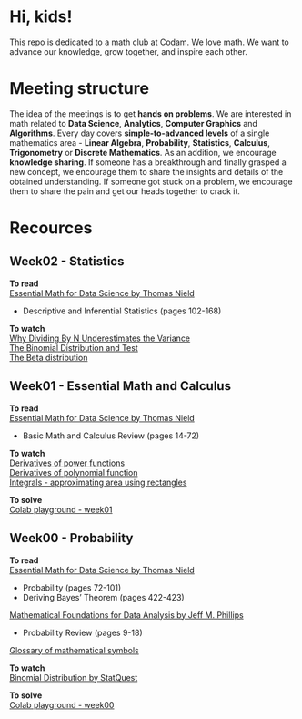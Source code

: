 # Hi, kids!
This repo is dedicated to a math club at Codam. We love math. We want to advance our knowledge, grow together, and inspire each other.
# Meeting structure
The idea of the meetings is to get **hands on problems**. We are interested in math related to **Data Science**, **Analytics**, **Computer Graphics** and **Algorithms**. Every day covers **simple-to-advanced levels** of a single mathematics area - **Linear Algebra**, **Probability**, **Statistics**, **Calculus**, **Trigonometry** or **Discrete Mathematics**. As an addition, we encourage **knowledge sharing**. If someone has a breakthrough and finally grasped a new concept, we encourage them to share the insights and details of the obtained understanding. If someone got stuck on a problem, we encourage them to share the pain and get our heads together to crack it.
# Recources

## Week02 - Statistics

**To read**<br>
[Essential Math for Data Science by Thomas Nield](https://download.bibis.ir/Books/Mathematics/2022/Essential-Math-for-Data-Science-by-Thomas-Nield_bibis.ir.pdf)
- Descriptive and Inferential Statistics (pages 102-168)

**To watch**<br>
[Why Dividing By N Underestimates the Variance](https://www.youtube.com/watch?v=sHRBg6BhKjI)<br>
[The Binomial Distribution and Test](https://www.youtube.com/watch?v=J8jNoF-K8E8)<br>
[The Beta distribution](https://www.youtube.com/watch?v=juF3r12nM5A)

## Week01 - Essential Math and Calculus

**To read**<br>
[Essential Math for Data Science by Thomas Nield](https://download.bibis.ir/Books/Mathematics/2022/Essential-Math-for-Data-Science-by-Thomas-Nield_bibis.ir.pdf)
- Basic Math and Calculus Review (pages 14-72)

**To watch**<br>
[Derivatives of power functions](https://www.brightstorm.com/math/calculus/the-derivative/derivatives-of-power-functions/)<br>
[Derivatives of polynomial function](https://www.brightstorm.com/math/calculus/the-derivative/derivatives-of-polynomial-functions/)<br>
[Integrals - approximating area using rectangles](https://www.brightstorm.com/math/calculus/the-definite-integral/approximating-area-using-rectangles/)

**To solve**<br>
[Colab playground - week01](https://github.com/ayundina/math_club/blob/main/problems/week01_calculus.ipynb)

## Week00 - Probability

**To read**<br>
[Essential Math for Data Science by Thomas Nield](https://download.bibis.ir/Books/Mathematics/2022/Essential-Math-for-Data-Science-by-Thomas-Nield_bibis.ir.pdf)
- Probability (pages 72-101)
- Deriving Bayes’ Theorem (pages 422-423)

[Mathematical Foundations for Data Analysis by Jeff M. Phillips](https://users.cs.utah.edu/~jeffp/M4D/M4D-v0.4.pdf)
- Probability Review (pages 9-18)

[Glossary of mathematical symbols](https://en.wikipedia.org/wiki/Glossary_of_mathematical_symbols)

**To watch**<br>
[Binomial Distribution by StatQuest](https://www.youtube.com/watch?v=J8jNoF-K8E8)

**To solve**<br>
[Colab playground - week00](https://github.com/ayundina/math_club/blob/main/problems/week00_probability.ipynb)

